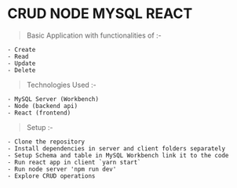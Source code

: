 # CRUD NODE MYSQL REACT

> Basic Application with functionalities of :-

    - Create
    - Read
    - Update
    - Delete

> Technologies Used :-

    - MySQL Server (Workbench)
    - Node (backend api)
    - React (frontend)

> Setup :-

    - Clone the repository
    - Install dependencies in server and client folders separately
    - Setup Schema and table in MySQL Workbench link it to the code
    - Run react app in client `yarn start`
    - Run node server 'npm run dev'
    - Explore CRUD operations